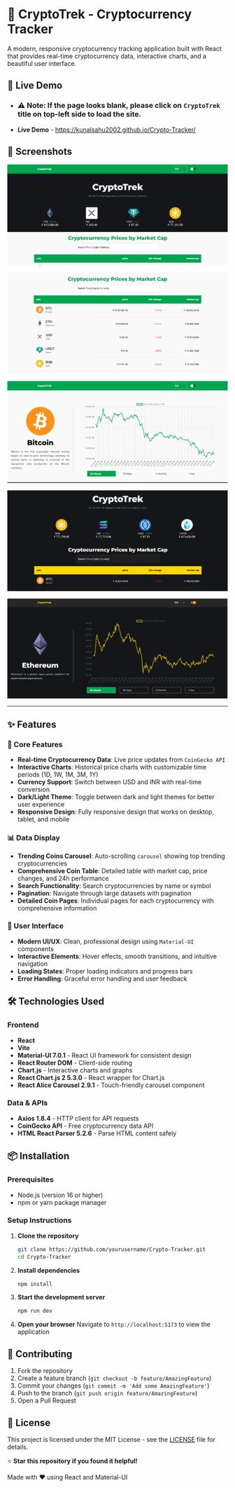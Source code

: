 # 🚀 CryptoTrek - Cryptocurrency Tracker

A modern, responsive cryptocurrency tracking application built with React that provides real-time cryptocurrency data, interactive charts, and a beautiful user interface.

## 🚀 Live Demo

- ### ⚠️ Note: If the page looks blank, please click on `CryptoTrek` title on top-left side to load the site.
- **Live Demo** - https://kunalsahu2002.github.io/Crypto-Tracker/

## 📱 Screenshots

![Homepage Dark Theme](images/ss0.png)

![Homepage Light Theme](images/ss4.png)

![Coin Detail Dark](images/ss3.png)

![Coin Detail Light](images/ss2.png)

![Search Feature](images/ss1.png)


---



## ✨ Features

### 🎯 Core Features
- **Real-time Cryptocurrency Data**: Live price updates from `CoinGecko API`
- **Interactive Charts**: Historical price charts with customizable time periods (1D, 1W, 1M, 3M, 1Y)
- **Currency Support**: Switch between USD and INR with real-time conversion
- **Dark/Light Theme**: Toggle between dark and light themes for better user experience
- **Responsive Design**: Fully responsive design that works on desktop, tablet, and mobile

### 📊 Data Display
- **Trending Coins Carousel**: Auto-scrolling `carousel` showing top trending cryptocurrencies
- **Comprehensive Coin Table**: Detailed table with market cap, price changes, and 24h performance
- **Search Functionality**: Search cryptocurrencies by name or symbol
- **Pagination**: Navigate through large datasets with pagination
- **Detailed Coin Pages**: Individual pages for each cryptocurrency with comprehensive information

### 🎨 User Interface
- **Modern UI/UX**: Clean, professional design using `Material-UI` components
- **Interactive Elements**: Hover effects, smooth transitions, and intuitive navigation
- **Loading States**: Proper loading indicators and progress bars
- **Error Handling**: Graceful error handling and user feedback

## 🛠️ Technologies Used

### Frontend
- **React** 
- **Vite** 
- **Material-UI 7.0.1** - React UI framework for consistent design
- **React Router DOM** - Client-side routing
- **Chart.js** - Interactive charts and graphs
- **React Chart.js 2 5.3.0** - React wrapper for Chart.js
- **React Alice Carousel 2.9.1** - Touch-friendly carousel component

### Data & APIs
- **Axios 1.8.4** - HTTP client for API requests
- **CoinGecko API** - Free cryptocurrency data API
- **HTML React Parser 5.2.6** - Parse HTML content safely


## 📦 Installation

### Prerequisites
- Node.js (version 16 or higher)
- npm or yarn package manager

### Setup Instructions

1. **Clone the repository**
   ```bash
   git clone https://github.com/yourusername/Crypto-Tracker.git
   cd Crypto-Tracker
   ```

2. **Install dependencies**
   ```bash
   npm install
   ```

3. **Start the development server**
   ```bash
   npm run dev
   ```

4. **Open your browser**
   Navigate to `http://localhost:5173` to view the application



## 🤝 Contributing

1. Fork the repository
2. Create a feature branch (`git checkout -b feature/AmazingFeature`)
3. Commit your changes (`git commit -m 'Add some AmazingFeature'`)
4. Push to the branch (`git push origin feature/AmazingFeature`)
5. Open a Pull Request

## 📝 License

This project is licensed under the MIT License - see the [LICENSE](LICENSE) file for details.


⭐ **Star this repository if you found it helpful!**

Made with ❤️ using React and Material-UI
